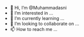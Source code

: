 - 👋 Hi, I’m @Muhammadasni
- 👀 I’m interested in ...
- 🌱 I’m currently learning ...
- 💞️ I’m looking to collaborate on ...
- 📫 How to reach me ...

<!---
Muhammadasni/Muhammadasni is a ✨ special ✨ repository because its `README.md` (this file) appears on your GitHub profile.
You can click the Preview link to take a look at your changes.
--->
